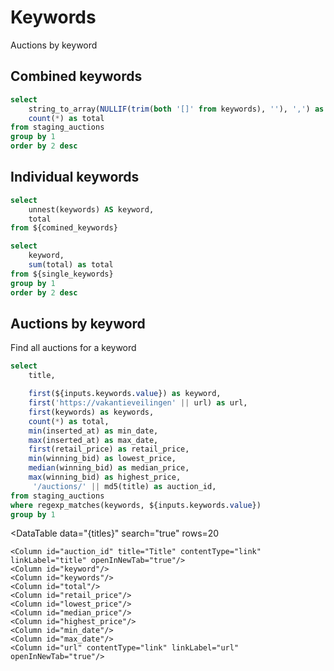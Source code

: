 # Keywords
Auctions by keyword

## Combined keywords

```sql comined_keywords
select
    string_to_array(NULLIF(trim(both '[]' from keywords), ''), ',') as keywords,
    count(*) as total
from staging_auctions
group by 1
order by 2 desc
```

<DataTable
    search="true"
    data="{comined_keywords}"
/>

## Individual keywords

```sql single_keywords
select
    unnest(keywords) AS keyword,
    total
from ${comined_keywords}
```

```sql single_keywords_count
select
    keyword,
    sum(total) as total
from ${single_keywords}
group by 1
order by 2 desc
```

<DataTable
    search="true"
    data="{single_keywords_count}"
/>


## Auctions by keyword

Find all auctions for a keyword

<Dropdown
    data={single_keywords_count}
    name=keywords
    value=keyword
    defaultValue=""
/>


```sql titles
select
    title,

    first(${inputs.keywords.value}) as keyword,
    first('https://vakantieveilingen' || url) as url,
    first(keywords) as keywords,
    count(*) as total,
    min(inserted_at) as min_date,
    max(inserted_at) as max_date,
    first(retail_price) as retail_price,
    min(winning_bid) as lowest_price,
    median(winning_bid) as median_price,
    max(winning_bid) as highest_price,
     '/auctions/' || md5(title) as auction_id,
from staging_auctions
where regexp_matches(keywords, ${inputs.keywords.value})
group by 1
```

<DataTable
    data="{titles}"
    search="true"
    rows=20
>
    <Column id="auction_id" title="Title" contentType="link" linkLabel="title" openInNewTab="true"/>
    <Column id="keyword"/>
    <Column id="keywords"/>
    <Column id="total"/>
    <Column id="retail_price"/>
    <Column id="lowest_price"/>
    <Column id="median_price"/>
    <Column id="highest_price"/>
    <Column id="min_date"/>
    <Column id="max_date"/>
    <Column id="url" contentType="link" linkLabel="url" openInNewTab="true"/>
</DataTable>
